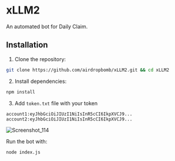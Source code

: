 # xLLM2

An automated bot for Daily Claim.

## Installation

1. Clone the repository:
```bash
git clone https://github.com/airdropbomb/xLLM2.git && cd xLLM2
```

2. Install dependencies:
```bash
npm install
```

3. Add `token.txt` file with your token
```
account1:eyJhbGciOiJIUzI1NiIsInR5cCI6IkpXVCJ9...
account2:eyJhbGciOiJIUzI1NiIsInR5cCI6IkpXVCJ9...
```
![Screenshot_114](https://github.com/user-attachments/assets/0f237216-e364-48a2-8c78-32cafd94b002)



Run the bot with:

```bash
node index.js
```
